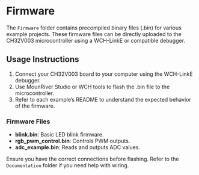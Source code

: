 # Firmware

The `Firmware` folder contains precompiled binary files (.bin) for various example projects. These firmware files can be directly uploaded to the CH32V003 microcontroller using a WCH-LinkE or compatible debugger.

## Usage Instructions

1. Connect your CH32V003 board to your computer using the WCH-LinkE debugger.
2. Use MounRiver Studio or WCH tools to flash the .bin file to the microcontroller.
3. Refer to each example’s README to understand the expected behavior of the firmware.

### Firmware Files

- **blink.bin**: Basic LED blink firmware.
- **rgb_pwm_control.bin**: Controls PWM outputs.
- **adc_example.bin**: Reads and outputs ADC values.

Ensure you have the correct connections before flashing. Refer to the `Documentation` folder if you need help with wiring.
